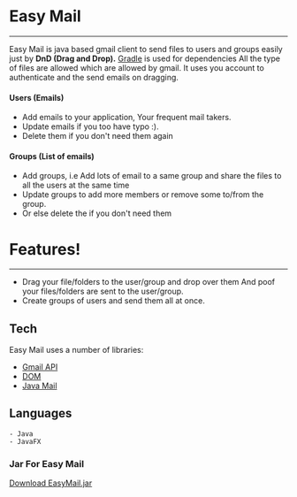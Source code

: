 # Easy Mail
***

Easy Mail is java based gmail client to send files to users and groups easily just by **DnD (Drag and Drop).**
[Gradle](https://gradle.org/guides/) is used for dependencies
All the type of files are allowed which are allowed by gmail.
It uses you account to authenticate and the send emails on dragging.
#### Users (Emails)
  - Add emails to your application, Your frequent mail takers.
  - Update emails if you too have typo :).
  - Delete them if you don't need them again
 #### Groups (List of emails)
  - Add groups, i.e Add lots of email to a same group and share the files to all the users at the same time
  - Update groups to add more members or remove some to/from the group.
  - Or else delete the if you don't need them

# Features!
***
  - Drag your file/folders to the user/group and drop over them And poof your files/folders are sent to the user/group.
  - Create groups of users and send them all at once.


## Tech

Easy Mail uses a number of libraries:

* [Gmail API](https://developers.google.com/gmail/api/quickstart/java)
* [DOM](https://docs.oracle.com/javase/tutorial/jaxp/dom/)
* [Java Mail](http://www.oracle.com/technetwork/java/javamail/index.html)

## Languages
    - Java
    - JavaFX

### Jar For Easy Mail
[Download EasyMail.jar](https://github.com/semi-coden/easy-mail/raw/master/easy-mail-jar/EasyMail.jar)
